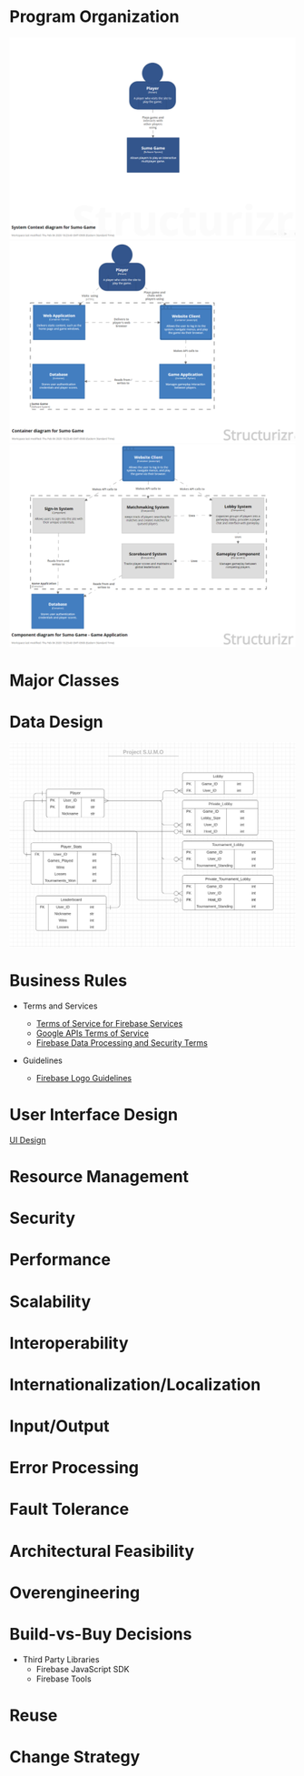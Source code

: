# Program Organization

![Context Diagram](https://github.com/spena64/Project-S.U.M.O/blob/master/images/Arch_SystemContext.PNG)
![Container Diagram](https://github.com/spena64/Project-S.U.M.O/blob/master/images/Arch_Container.PNG)
![Component Diagram](https://github.com/spena64/Project-S.U.M.O/blob/master/images/Arch_ComponentGameApp.PNG)

# Major Classes

# Data Design

![Entity Relationship Diagram](https://github.com/spena64/Project-S.U.M.O/blob/master/images/Entity%20Relationship%20Diagram.PNG)

# Business Rules

- Terms and Services
    - [Terms of Service for Firebase Services](https://cloud.google.com/terms/)
    - [Google APIs Terms of Service](https://developers.google.com/terms/)
    - [Firebase Data Processing and Security Terms](https://firebase.google.com/terms/data-processing-terms)

- Guidelines
    - [Firebase Logo Guidelines](https://firebase.google.com/brand-guidelines)

# User Interface Design

[UI Design](https://github.com/spena64/Project-S.U.M.O/blob/master/drafts/UI%20Design.md)

# Resource Management

# Security

# Performance

# Scalability

# Interoperability

# Internationalization/Localization

# Input/Output

# Error Processing

# Fault Tolerance

# Architectural Feasibility

# Overengineering

# Build-vs-Buy Decisions

- Third Party Libraries
    - Firebase JavaScript SDK
    - Firebase Tools

# Reuse

# Change Strategy
